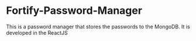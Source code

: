 # Fortify-Password-Manager
 This is a password manager that stores the passwords to the MongoDB. It is developed in the ReactJS
